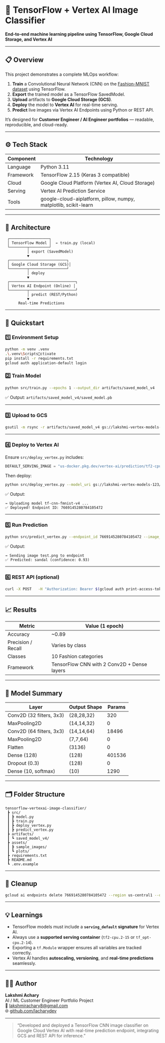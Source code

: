 # 🧠 TensorFlow + Vertex AI Image Classifier  
**End-to-end machine learning pipeline using TensorFlow, Google Cloud Storage, and Vertex AI**

---

## 📋 Overview
This project demonstrates a complete MLOps workflow:
1. **Train** a Convolutional Neural Network (CNN) on the [Fashion-MNIST dataset](https://github.com/zalandoresearch/fashion-mnist) using TensorFlow.
2. **Export** the trained model as a TensorFlow SavedModel.
3. **Upload** artifacts to **Google Cloud Storage (GCS)**.
4. **Deploy** the model to **Vertex AI** for real-time serving.
5. **Predict** live images via Vertex AI Endpoints using Python or REST API.

It’s designed for **Customer Engineer / AI Engineer portfolios** — readable, reproducible, and cloud-ready.

---

## ⚙️ Tech Stack

| Component | Technology |
|------------|-------------|
| Language | Python 3.11 |
| Framework | TensorFlow 2.15 (Keras 3 compatible) |
| Cloud | Google Cloud Platform (Vertex AI, Cloud Storage) |
| Serving | Vertex AI Prediction Service |
| Tools | google-cloud-aiplatform, pillow, numpy, matplotlib, scikit-learn |

---

## 🧩 Architecture

```
 ┌──────────────────┐
 │ TensorFlow Model │  ← train.py (local)
 └────────┬─────────┘
          │ export (SavedModel)
          ▼
 ┌──────────────────────────┐
 │ Google Cloud Storage (GCS)│
 └────────┬─────────────────┘
          │ deploy
          ▼
 ┌──────────────────────────────┐
 │ Vertex AI Endpoint (Online) │
 └────────┬─────────────────────┘
          │ predict (REST/Python)
          ▼
      Real-time Predictions
```

---

## 🚀 Quickstart

### 1️⃣ Environment Setup
```bash
python -m venv .venv
.\.venv\Scriptsctivate
pip install -r requirements.txt
gcloud auth application-default login
```

### 2️⃣ Train Model
```bash
python src/train.py --epochs 1 --output_dir artifacts/saved_model_v4
```
✅ Output: `artifacts/saved_model_v4/saved_model.pb`

---

### 3️⃣ Upload to GCS
```bash
gsutil -m rsync -r artifacts/saved_model_v4 gs://lakshmi-vertex-models-123/models/v4/saved_model
```

---

### 4️⃣ Deploy to Vertex AI
Ensure `src/deploy_vertex.py` includes:
```python
DEFAULT_SERVING_IMAGE = "us-docker.pkg.dev/vertex-ai/prediction/tf2-cpu.2-15:latest"
```
Then deploy:
```bash
python src/deploy_vertex.py --model_uri gs://lakshmi-vertex-models-123/models/v4/saved_model --display_name tf-cnn-fmnist-v4
```

✅ Output:
```
→ Uploading model tf-cnn-fmnist-v4 ...
✅ Deployed! Endpoint ID: 7669145280784105472
```

---

### 5️⃣ Run Prediction
```bash
python src/predict_vertex.py --endpoint_id 7669145280784105472 --image_path assets/sample_images/test.png
```

✅ Output:
```
→ Sending image test.png to endpoint
✅ Predicted: sandal (confidence: 0.93)
```

---

### 6️⃣ REST API (optional)
```bash
curl -X POST   -H "Authorization: Bearer $(gcloud auth print-access-token)"   -H "Content-Type: application/json"   https://us-central1-aiplatform.googleapis.com/v1/projects/lakshmi-ml-demo/locations/us-central1/endpoints/7669145280784105472:predict   -d @request.json
```

---

## 📈 Results

| Metric | Value (1 epoch) |
|---------|-----------------|
| Accuracy | ~0.89 |
| Precision / Recall | Varies by class |
| Classes | 10 Fashion categories |
| Framework | TensorFlow CNN with 2 Conv2D + Dense layers |

---

## 🧠 Model Summary

| Layer | Output Shape | Params |
|-------|---------------|--------|
| Conv2D (32 filters, 3x3) | (28,28,32) | 320 |
| MaxPooling2D | (14,14,32) | 0 |
| Conv2D (64 filters, 3x3) | (14,14,64) | 18496 |
| MaxPooling2D | (7,7,64) | 0 |
| Flatten | (3136) | 0 |
| Dense (128) | (128) | 401536 |
| Dropout (0.3) | (128) | 0 |
| Dense (10, softmax) | (10) | 1290 |

---

## 🗂️ Folder Structure

```
tensorflow-vertexai-image-classifier/
 ┣ src/
 ┃ ┣ model.py
 ┃ ┣ train.py
 ┃ ┣ deploy_vertex.py
 ┃ ┣ predict_vertex.py
 ┣ artifacts/
 ┃ ┗ saved_model_v4/
 ┣ assets/
 ┃ ┣ sample_images/
 ┃ ┗ plots/
 ┣ requirements.txt
 ┣ README.md
 ┗ .env.example
```

---

## 🧹 Cleanup
```bash
gcloud ai endpoints delete 7669145280784105472 --region us-central1 --quiet
```

---

## 💡 Learnings
- TensorFlow models must include a **`serving_default` signature** for Vertex AI.
- Always use a **supported serving container** (`tf2-cpu.2-15` or `tf_opt-cpu.2-14`).
- Exporting a `tf.Module` wrapper ensures all variables are tracked correctly.
- Vertex AI handles **autoscaling, versioning**, and **real-time predictions** seamlessly.

---

## 👩‍💻 Author
**Lakshmi Achary**  
AI / ML Customer Engineer Portfolio Project  
📧 [lakshmirachary8@gmail.com](mailto:lakshmirachary8@gmail.com)  
🌐 [github.com/lacharydev](https://github.com/lacharydev)

---

> “Developed and deployed a TensorFlow CNN image classifier on Google Cloud Vertex AI with real-time prediction endpoint, integrating GCS and REST API for inference.”
